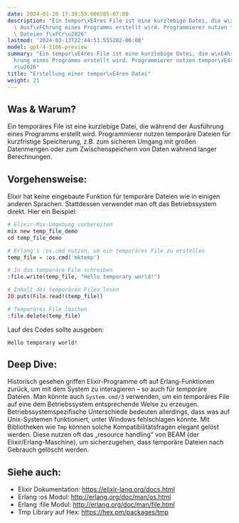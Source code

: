 ```yaml
---
date: 2024-01-20 17:39:59.006585-07:00
description: "Ein tempor\xE4res File ist eine kurzlebige Datei, die w\xE4hrend der\
  \ Ausf\xFChrung eines Programms erstellt wird. Programmierer nutzen tempor\xE4re\
  \ Dateien f\xFCr\u2026"
lastmod: '2024-03-13T22:44:53.555202-06:00'
model: gpt-4-1106-preview
summary: "Ein tempor\xE4res File ist eine kurzlebige Datei, die w\xE4hrend der Ausf\xFC\
  hrung eines Programms erstellt wird. Programmierer nutzen tempor\xE4re Dateien f\xFC\
  r\u2026"
title: "Erstellung einer tempor\xE4ren Datei"
weight: 21
---
```


## Was & Warum?
Ein temporäres File ist eine kurzlebige Datei, die während der Ausführung eines Programms erstellt wird. Programmierer nutzen temporäre Dateien für kurzfristige Speicherung, z.B. zum sicheren Umgang mit großen Datenmengen oder zum Zwischenspeichern von Daten während langer Berechnungen.

## Vorgehensweise:
Elixir hat keine eingebaute Funktion für temporäre Dateien wie in einigen anderen Sprachen. Stattdessen verwendet man oft das Betriebssystem direkt. Hier ein Beispiel:

```elixir
# Elixir-Mix-Umgebung vorbereiten
mix new temp_file_demo
cd temp_file_demo

# Erlang's :os.cmd nutzen, um ein temporäres File zu erstellen
temp_file = :os.cmd('mktemp')

# In das temporäre File schreiben
:file.write(temp_file, "Hello temporary world!")

# Inhalt des temporären Files lesen
IO.puts(File.read!(temp_file))

# Temporäres File löschen
:file.delete(temp_file)
```

Lauf des Codes sollte ausgeben:

```
Hello temporary world!
```

## Deep Dive:
Historisch gesehen griffen Elixir-Programme oft auf Erlang-Funktionen zurück, um mit dem System zu interagieren – so auch für temporäre Dateien. Man könnte auch `System.cmd/3` verwenden, um ein temporäres File auf eine dem Betriebssystem entsprechende Weise zu erzeugen. Betriebssystemspezifische Unterschiede bedeuten allerdings, dass was auf Unix-Systemen funktioniert, unter Windows fehlschlagen könnte. Mit Bibliotheken wie `Tmp` können solche Kompatibilitätsfragen elegant gelöst werden. Diese nutzen oft das „resource handling“ von BEAM (der Elixir/Erlang-Maschine), um sicherzugehen, dass temporäre Dateien nach Gebrauch gelöscht werden.

## Siehe auch:
- Elixir Dokumentation: https://elixir-lang.org/docs.html
- Erlang :os Modul: http://erlang.org/doc/man/os.html
- Erlang :file Modul: http://erlang.org/doc/man/file.html
- Tmp Library auf Hex: https://hex.pm/packages/tmp
